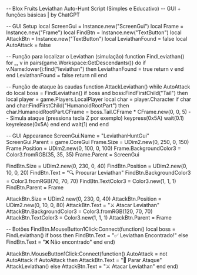 -- Blox Fruits Leviathan Auto-Hunt Script (Simples e Educativo)
-- GUI + funções básicas | by ChatGPT

-- GUI Setup
local ScreenGui = Instance.new("ScreenGui")
local Frame = Instance.new("Frame")
local FindBtn = Instance.new("TextButton")
local AttackBtn = Instance.new("TextButton")
local LeviathanFound = false
local AutoAttack = false

-- Função para localizar o Leviathan (simulação)
function FindLeviathan()
    for _, v in pairs(game.Workspace:GetDescendants()) do
        if v.Name:lower():find("leviathan") then
            LeviathanFound = true
            return v
        end
    end
    LeviathanFound = false
    return nil
end

-- Função de ataque às caudas
function AttackLeviathan()
    while AutoAttack do
        local boss = FindLeviathan()
        if boss and boss:FindFirstChild("Tail") then
            local player = game.Players.LocalPlayer
            local char = player.Character
            if char and char:FindFirstChild("HumanoidRootPart") then
                char.HumanoidRootPart.CFrame = boss.Tail.CFrame * CFrame.new(0, 0, 5)
                -- Simula ataque (pressiona tecla Z por exemplo)
                keypress(0x5A)
                wait(0.1)
                keyrelease(0x5A)
            end
        end
        wait(1)
    end
end

-- GUI Appearance
ScreenGui.Name = "LeviathanHuntGui"
ScreenGui.Parent = game.CoreGui
Frame.Size = UDim2.new(0, 250, 0, 150)
Frame.Position = UDim2.new(0, 100, 0, 100)
Frame.BackgroundColor3 = Color3.fromRGB(35, 35, 35)
Frame.Parent = ScreenGui

FindBtn.Size = UDim2.new(0, 230, 0, 40)
FindBtn.Position = UDim2.new(0, 10, 0, 20)
FindBtn.Text = "🔍 Procurar Leviathan"
FindBtn.BackgroundColor3 = Color3.fromRGB(70, 70, 70)
FindBtn.TextColor3 = Color3.new(1, 1, 1)
FindBtn.Parent = Frame

AttackBtn.Size = UDim2.new(0, 230, 0, 40)
AttackBtn.Position = UDim2.new(0, 10, 0, 80)
AttackBtn.Text = "⚔️ Atacar Leviathan"
AttackBtn.BackgroundColor3 = Color3.fromRGB(120, 70, 70)
AttackBtn.TextColor3 = Color3.new(1, 1, 1)
AttackBtn.Parent = Frame

-- Botões
FindBtn.MouseButton1Click:Connect(function()
    local boss = FindLeviathan()
    if boss then
        FindBtn.Text = "✅ Leviathan Encontrado!"
    else
        FindBtn.Text = "❌ Não encontrado"
    end
end)

AttackBtn.MouseButton1Click:Connect(function()
    AutoAttack = not AutoAttack
    if AutoAttack then
        AttackBtn.Text = "🛑 Parar Ataque"
        AttackLeviathan()
    else
        AttackBtn.Text = "⚔️ Atacar Leviathan"
    end
end)
